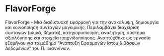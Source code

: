 # FlavorForge
FlavorForge - Μια διαδικτυακή εφαρμογή για την ανακάλυψη, δημιουργία και κοινοποίηση συνταγών μαγειρικής. Περιλαμβάνει διαχείριση συνταγών (υλικά, βήματα), κατηγοριοποίηση, αναζήτησή, σύστημα αξιολόγησης και στοιχεία παιχνιδοποίησης. Αναπτύχθηκε ως εργασία εξαμήνου για το μάθημα "Ανάπτυξη Εφαρμογών Ιστού &amp; Βάσεων Δεδομένων" του Π. Ιωαννίνων.
